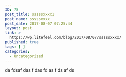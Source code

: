 ```yaml
---
ID: 78
post_title: sssssxxxx1
post_name: sssssxxxx
post_date: 2017-08-07 07:25:44
layout: post
link: >
  https://wp.litefeel.com/blog/2017/08/07/sssssxxxx/
published: true
tags: [ ]
categories:
  - Uncategorized
---
```

da
fdsaf
das
f
das
fd
as
f
ds
af
ds
